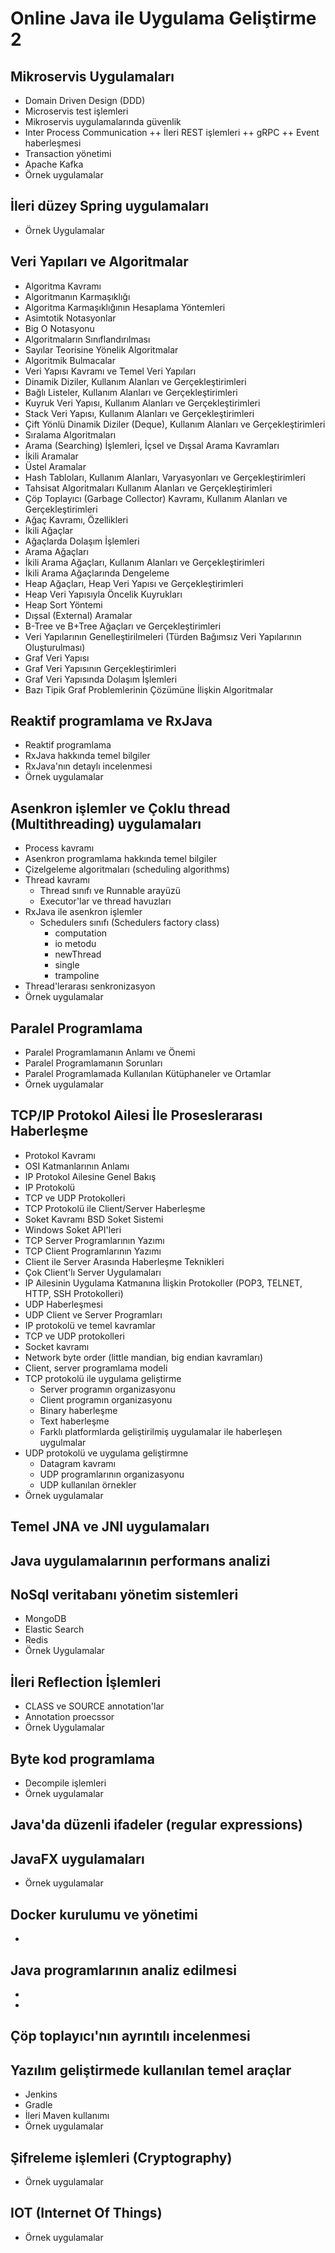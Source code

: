 # Online Java ile Uygulama Geliştirme 2


## Mikroservis Uygulamaları
+ Domain Driven Design (DDD)
+ Microservis test işlemleri
+ Mikroservis uygulamalarında güvenlik
+ Inter Process Communication
    ++ İleri REST işlemleri
    ++ gRPC 
    ++ Event haberleşmesi
+ Transaction yönetimi
+ Apache Kafka
+ Örnek uygulamalar


## İleri düzey Spring uygulamaları

+ Örnek Uygulamalar

## Veri Yapıları ve Algoritmalar

+ Algoritma Kavramı
+ Algoritmanın Karmaşıklığı
+ Algoritma Karmaşıklığının Hesaplama Yöntemleri
+ Asimtotik Notasyonlar 
+ Big O Notasyonu
+ Algoritmaların Sınıflandırılması
+ Sayılar Teorisine Yönelik Algoritmalar
+ Algoritmik Bulmacalar
+ Veri Yapısı Kavramı ve Temel Veri Yapıları
+ Dinamik Diziler, Kullanım Alanları ve Gerçekleştirimleri
+ Bağlı Listeler, Kullanım Alanları ve Gerçekleştirimleri
+ Kuyruk Veri Yapısı, Kullanım Alanları ve Gerçekleştirimleri
+ Stack Veri Yapısı, Kullanım Alanları ve Gerçekleştirimleri
+ Çift Yönlü Dinamik Diziler (Deque), Kullanım Alanları ve Gerçekleştirimleri
+ Sıralama Algoritmaları
+ Arama (Searching) İşlemleri, İçsel ve Dışsal Arama Kavramları
+ İkili Aramalar
+ Üstel Aramalar
+ Hash Tabloları, Kullanım Alanları, Varyasyonları ve Gerçekleştirimleri
+ Tahsisat Algoritmaları Kullanım Alanları ve Gerçekleştirimleri
+ Çöp Toplayıcı (Garbage Collector) Kavramı, Kullanım Alanları ve Gerçekleştirimleri
+ Ağaç Kavramı, Özellikleri
+ İkili Ağaçlar
+ Ağaçlarda Dolaşım İşlemleri
+ Arama Ağaçları
+ İkili Arama Ağaçları, Kullanım Alanları ve Gerçekleştirimleri
+ İkili Arama Ağaçlarında Dengeleme
+ Heap Ağaçları, Heap Veri Yapısı ve Gerçekleştirimleri
+ Heap Veri Yapısıyla Öncelik Kuyrukları 
+ Heap Sort Yöntemi
+ Dışsal (External) Aramalar
+ B-Tree ve B+Tree Ağaçları ve Gerçekleştirimleri
+ Veri Yapılarının Genelleştirilmeleri (Türden Bağımsız Veri Yapılarının Oluşturulması)
+ Graf Veri Yapısı
+ Graf Veri Yapısının Gerçekleştirimleri
+ Graf Veri Yapısında Dolaşım İşlemleri
+ Bazı Tipik Graf Problemlerinin Çözümüne İlişkin Algoritmalar

## Reaktif programlama ve RxJava
+ Reaktif programlama
+ RxJava hakkında temel bilgiler
+ RxJava'nın detaylı incelenmesi
+ Örnek uygulamalar

## Asenkron işlemler ve Çoklu thread (Multithreading) uygulamaları
+ Process kavramı
+ Asenkron programlama hakkında temel bilgiler
+ Çizelgeleme algoritmaları (scheduling algorithms)
+ Thread kavramı
    + Thread sınıfı ve Runnable arayüzü
    + Executor'lar ve thread havuzları
+ RxJava ile asenkron işlemler
    + Schedulers sınıfı (Schedulers factory class)
        + computation
        + io metodu
        + newThread
        + single
        + trampoline
+ Thread'lerarası senkronizasyon
+ Örnek uygulamalar

## Paralel Programlama

+ Paralel Programlamanın Anlamı ve Önemi
+ Paralel Programlamanın Sorunları
+ Paralel Programlamada Kullanılan Kütüphaneler ve Ortamlar
+ Örnek uygulamalar

## TCP/IP Protokol Ailesi İle Proseslerarası Haberleşme

+ Protokol Kavramı
+ OSI Katmanlarının Anlamı
+ IP Protokol Ailesine Genel Bakış
+ IP Protokolü
+ TCP ve UDP Protokolleri
+ TCP Protokolü ile Client/Server Haberleşme
+ Soket Kavramı BSD Soket Sistemi
+ Windows Soket API'leri
+ TCP Server Programlarının Yazımı
+ TCP Client Programlarının Yazımı
+ Client ile Server Arasında Haberleşme Teknikleri
+ Çok Client'lı Server Uygulamaları
+ IP Ailesinin Uygulama Katmanına İlişkin Protokoller (POP3, TELNET, HTTP, SSH Protokolleri)
+ UDP Haberleşmesi 
+ UDP Client ve Server Programları
+ IP protokolü ve temel kavramlar
+ TCP ve UDP protokolleri
+ Socket kavramı
+ Network byte order (little mandian, big endian kavramları)
+ Client, server programlama modeli
+ TCP protokolü ile uygulama geliştirme
    + Server programın organizasyonu
    + Client programın organizasyonu
    + Binary haberleşme
    + Text haberleşme
    + Farklı platformlarda geliştirilmiş uygulamalar ile haberleşen uygulmalar
+ UDP protokolü ve uygulama geliştirmne
    + Datagram kavramı
    + UDP programlarının organizasyonu
    + UDP kullanılan örnekler
+ Örnek uygulamalar


## Temel JNA ve JNI uygulamaları


## Java uygulamalarının performans analizi


## NoSql veritabanı yönetim sistemleri
+ MongoDB
+ Elastic Search
+ Redis
+ Örnek Uygulamalar

## İleri Reflection İşlemleri
+ CLASS ve SOURCE annotation'lar
+ Annotation proecssor
+ Örnek Uygulamalar


## Byte kod programlama
+ Decompile işlemleri
+ Örnek uygulamalar

## Java'da düzenli ifadeler (regular expressions)

## JavaFX uygulamaları

+ Örnek uygulamalar

## Docker kurulumu ve yönetimi
+ 


## Java programlarının analiz edilmesi
+ 
+ 

## Çöp toplayıcı'nın ayrıntılı incelenmesi


## Yazılım geliştirmede kullanılan temel araçlar
+ Jenkins
+ Gradle
+ İleri Maven kullanımı
+ Örnek uygulamalar

## Şifreleme işlemleri (Cryptography)
+ Örnek uygulamalar

## IOT (Internet Of Things)
+ Örnek uygulamalar


